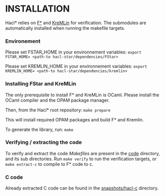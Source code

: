 # INSTALLATION

Hacl* relies on [F*](https://github.com/FStarLang/FStar) and [KreMLin](https://github.com/FStarLang/kremlin) for verification.
The submodules are automatically installed when running the makefile targets.

### Environement

Please set FSTAR_HOME in your environnement variables:
`export FSTAR_HOME= <path-to hacl-star/dependencies/FStar>`

Please set KREMLIN_HOME in your environnement variables:
`export KREMLIN_HOME= <path-to hacl-star/dependencies/kremlin>`

### Installing FStar and KreMLin

The only prerequisite to install F* and KreMLin is OCaml.
Please install the OCaml compiler and the OPAM package manager.

Then, from the Hacl* root repository:
`make prepare`

This will install required OPAM packages and build F* and Kremlin.

To generate the library, run:
`make`

### Verifying / extracting the code

To verify and extract the code *Makefiles* are present in the [code](code) directory, and its sub directories.
Run `make verify` to run the verification targets, or `make extract-c` to compile to F* code to c.

### C code

Already extracted C code can be found in the [snapshots/hacl-c](snapshots/hacl-c) directory.
